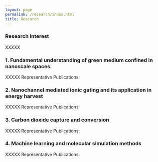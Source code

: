 ```yaml
---
layout: page
permalink: /research/index.html
title: Research
---
```


### Research Interest
XXXXX

### 1. Fundamental understanding of green medium confined in nanoscale spaces.
XXXXX
Representative Publications:

### 2. Nanochannel mediated ionic gating and its application in energy harvest
XXXXX
Representative Publications:

### 3. Carbon dioxide capture and conversion
XXXXX
Representative Publications:

### 4. Machine learning and molecular simulation methods
XXXXX
Representative Publications:

